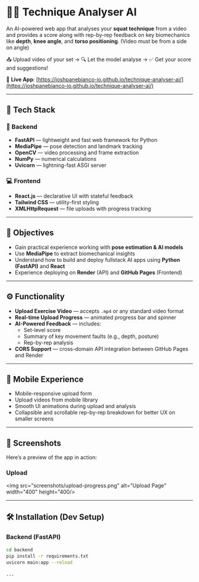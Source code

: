 # 🏋️‍♂️ Technique Analyser AI

An AI-powered web app that analyses your **squat technique** from a video and provides a score along with rep-by-rep feedback on key biomechanics like **depth**, **knee angle**, and **torso positioning**. (Video must be from a side on angle)

📤 Upload video of your set → 🔍 Let the model analyse → ✅ Get your score and suggestions!

🔗 **Live App**: [https://joshpanebianco-io.github.io/technique-analyser-ai/](https://joshpanebianco-io.github.io/technique-analyser-ai/)

---

## 🚀 Tech Stack

### 🧠 Backend

- **FastAPI** — lightweight and fast web framework for Python
- **MediaPipe** — pose detection and landmark tracking
- **OpenCV** — video processing and frame extraction
- **NumPy** — numerical calculations
- **Uvicorn** — lightning-fast ASGI server

### 💻 Frontend

- **React.js** — declarative UI with stateful feedback
- **Tailwind CSS** — utility-first styling
- **XMLHttpRequest** — file uploads with progress tracking

---

## 🎯 Objectives

- Gain practical experience working with **pose estimation & AI models**
- Use **MediaPipe** to extract biomechanical insights
- Understand how to build and deploy fullstack AI apps using **Python (FastAPI)** and **React**
- Experience deploying on **Render** (API) and **GitHub Pages** (Frontend)

---

## ⚙️ Functionality

- **Upload Exercise Video** — accepts `.mp4` or any standard video format
- **Real-time Upload Progress** — animated progress bar and spinner
- **AI-Powered Feedback** — includes:
  - Set-level score
  - Summary of key movement faults (e.g., depth, posture)
  - Rep-by-rep analysis
- **CORS Support** — cross-domain API integration between GitHub Pages and Render

---

## 📱 Mobile Experience

- Mobile-responsive upload form
- Upload videos from mobile library
- Smooth UI animations during upload and analysis
- Collapsible and scrollable rep-by-rep breakdown for better UX on smaller screens

---

## 📸 Screenshots

Here’s a preview of the app in action:

### Upload
<img src="screenshots/upload-progress.png" alt="Upload Page" width="400" height="400/>

---

## 🛠 Installation (Dev Setup)

### Backend (FastAPI)

```bash
cd backend
pip install -r requirements.txt
uvicorn main:app --reload

---






